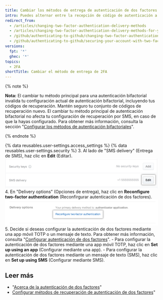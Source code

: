 ```yaml
---
title: Cambiar los métodos de entrega de autenticación de dos factores para tu dispositivo móvil
intro: Puedes alternar entre la recepción de código de autenticación a través de un mensaje de texto o una aplicación móvil.
redirect_from:
  - /articles/changing-two-factor-authentication-delivery-methods
  - /articles/changing-two-factor-authentication-delivery-methods-for-your-mobile-device
  - /github/authenticating-to-github/changing-two-factor-authentication-delivery-methods-for-your-mobile-device
  - /github/authenticating-to-github/securing-your-account-with-two-factor-authentication-2fa/changing-two-factor-authentication-delivery-methods-for-your-mobile-device
versions:
  fpt: '*'
  ghec: '*'
topics:
  - 2FA
shortTitle: Cambiar el método de entrega de 2FA
---
```


{% note %}

**Nota:** El cambiar tu método principal para una autenticación bifactorial invalida tu configuración actual de autenticación bifactorial, incluyendo tus códigos de recuperación. Mantén seguro tu conjunto de códigos de recuperación nuevo. El cambiar tu método principal de autenticación bifactorial no afecta tu configuración de recuperación por SMS, en caso de que la hayas configurado. Para obtener más información, consulta la sección "[Configurar los métodos de autenticación bifactoriales](/authentication/securing-your-account-with-two-factor-authentication-2fa/configuring-two-factor-authentication-recovery-methods#setting-a-fallback-authentication-number)".

{% endnote %}

{% data reusables.user-settings.access_settings %}
{% data reusables.user-settings.security %}
3. Al lado de "SMS delivery" (Entrega de SMS), haz clic en **Edit** (Editar). ![Editar opciones de entrega de SMS](/assets/images/help/2fa/edit-sms-delivery-option.png)
4. En "Delivery options" (Opciones de entrega), haz clic en **Reconfigure two-factor authentication** (Reconfirgurar autenticación de dos factores). ![Cambiar tus opciones de entrega 2FA](/assets/images/help/2fa/2fa-switching-methods.png)
5. Decide si deseas configurar la autenticación de dos factores mediante una app móvil TOTP o un mensaje de texto. Para obtener más información, consulta "[Configurar autenticación de dos factores](/articles/configuring-two-factor-authentication)".
    - Para configurar la autenticación de dos factores mediante una app móvil TOTP, haz clic en **Set up using an app** (Configurar mediante una app).
    - Para configurar la autenticación de dos factores mediante un mensaje de texto (SMS), haz clic en **Set up using SMS** (Configurar mediante SMS).

## Leer más

- "[Acerca de la autenticación de dos factores](/articles/about-two-factor-authentication)"
- [Configurar métodos de recuperación de autenticación de dos factores](/articles/configuring-two-factor-authentication-recovery-methods)"
